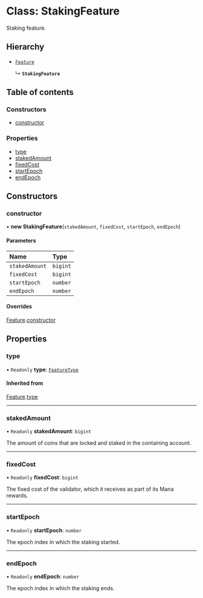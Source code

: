 # Class: StakingFeature

Staking feature.

## Hierarchy

- [`Feature`](Feature.md)

  ↳ **`StakingFeature`**

## Table of contents

### Constructors

- [constructor](StakingFeature.md#constructor)

### Properties

- [type](StakingFeature.md#type)
- [stakedAmount](StakingFeature.md#stakedamount)
- [fixedCost](StakingFeature.md#fixedcost)
- [startEpoch](StakingFeature.md#startepoch)
- [endEpoch](StakingFeature.md#endepoch)

## Constructors

### constructor

• **new StakingFeature**(`stakedAmount`, `fixedCost`, `startEpoch`, `endEpoch`)

#### Parameters

| Name | Type |
| :------ | :------ |
| `stakedAmount` | `bigint` |
| `fixedCost` | `bigint` |
| `startEpoch` | `number` |
| `endEpoch` | `number` |

#### Overrides

[Feature](Feature.md).[constructor](Feature.md#constructor)

## Properties

### type

• `Readonly` **type**: [`FeatureType`](../enums/FeatureType.md)

#### Inherited from

[Feature](Feature.md).[type](Feature.md#type)

___

### stakedAmount

• `Readonly` **stakedAmount**: `bigint`

The amount of coins that are locked and staked in the containing account.

___

### fixedCost

• `Readonly` **fixedCost**: `bigint`

The fixed cost of the validator, which it receives as part of its Mana rewards.

___

### startEpoch

• `Readonly` **startEpoch**: `number`

The epoch index in which the staking started.

___

### endEpoch

• `Readonly` **endEpoch**: `number`

The epoch index in which the staking ends.
